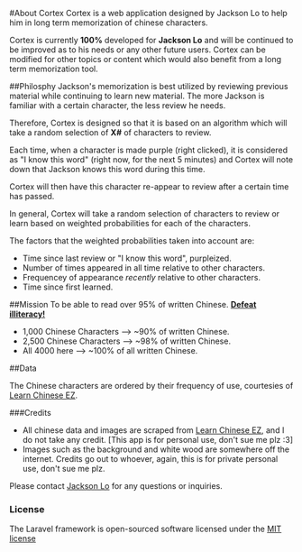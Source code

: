 #About Cortex
Cortex is a web application designed by Jackson Lo to help him in long term memorization of chinese characters.


Cortex is currently **100%** developed for **Jackson Lo** and will be continued to be improved as to his needs or any other future users. Cortex can be modified for other topics or content which would also benefit from a long term memorization tool.


##Philosphy
Jackson's memorization is best utilized by reviewing previous material while continuing to learn new material. The more Jackson is familiar with a certain character, the less review he needs.
			
Therefore, Cortex is designed so that it is based on an algorithm which will take a random selection of **X#** of characters to review.
		
Each time, when a character is made purple (right clicked), it is considered as "I know this word" (right now, for the next 5 minutes) and Cortex will note down that Jackson knows this word during this time.
		
Cortex will then have this character re-appear to review after a certain time has passed.

In general, Cortex will take a random selection of characters to review or learn based on weighted probabilities for each of the characters. 

The factors that the weighted probabilities taken into account are:
* Time since last review or "I know this word", purpleized.
* Number of times appeared in all time relative to other characters.
* Frequencey of appearance *recently* relative to other characters.
* Time since first learned.
		
##Mission
To be able to read over 95% of written Chinese. <b><u>Defeat illiteracy!</b></u>

* 1,000 Chinese Characters --> ~90% of written Chinese.
* 2,500 Chinese Characters --> ~98% of written Chinese.
* All 4000 here --> ~100% of all written Chinese.


##Data

The Chinese characters are ordered by their frequency of use, courtesies of <a href="www.learnchineseez.com">Learn Chinese EZ</a>.



###Credits
* All chinese data and images are scraped from <a href="www.learnchineseez.com">Learn Chinese EZ</a>, and I do not take any credit. [This app is for personal use, don't sue me plz :3]
* Images such as the background and white wood are somewhere off the internet. Credits go out to whoever, again, this is for private personal use, don't sue me plz.


Please contact <a href="mailto:7jackson.lo@gmail.com?Subject=Cortex%20Inquiry">Jackson Lo</a> for any questions or inquiries.</small>



### License

The Laravel framework is open-sourced software licensed under the [MIT license](http://opensource.org/licenses/MIT)